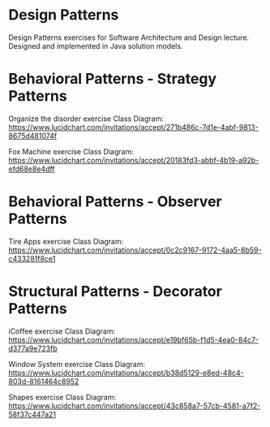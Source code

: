 # Design Patterns
Design Patterns exercises for Software Architecture and Design lecture. Designed and implemented in Java solution models.

# Behavioral Patterns - Strategy Patterns
Organize the disorder exercise Class Diagram:
https://www.lucidchart.com/invitations/accept/271b486c-7d1e-4abf-9813-8675d481074f

Fox Machine exercise Class Diagram:
https://www.lucidchart.com/invitations/accept/20183fd3-abbf-4b19-a92b-efd68e8e4dff

# Behavioral Patterns - Observer Patterns
Tire Apps exercise Class Diagram:
https://www.lucidchart.com/invitations/accept/0c2c9167-9172-4aa5-8b59-c433281f8ce1

# Structural Patterns - Decorator Patterns
iCoffee exercise Class Diagram:
https://www.lucidchart.com/invitations/accept/e19bf65b-f1d5-4ea0-84c7-d377a9e723fb

Window System exercise Class Diagram:
https://www.lucidchart.com/invitations/accept/b38d5129-e8ed-48c4-803d-8161464c8952

Shapes exercise Class Diagram:
https://www.lucidchart.com/invitations/accept/43c858a7-57cb-4581-a7f2-58f37c447a21